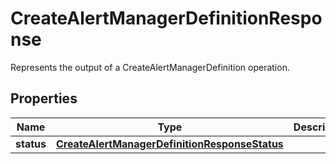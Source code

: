 

# CreateAlertManagerDefinitionResponse

Represents the output of a CreateAlertManagerDefinition operation.

## Properties

| Name | Type | Description | Notes |
|------------ | ------------- | ------------- | -------------|
|**status** | [**CreateAlertManagerDefinitionResponseStatus**](CreateAlertManagerDefinitionResponseStatus.md) |  |  |



